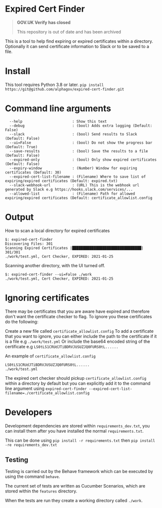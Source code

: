 # Expired Cert Finder

>**GOV.UK Verify has closed**
>
>This repository is out of date and has been archived

This is a tool to help find expiring or expired certificates within a directory. 
Optionally it can send certificate information to Slack or to be saved to a file.

# Install
This tool requires Python 3.8 or later.
`pip install https://git@github.com/alphagov/expired-cert-finder.git`

# Command line arguments
``` 
  --help                       : Show this text
  --debug                      : (bool) Adds extra logging (Default: False)
  --slack                      : (bool) Send results to Slack (Default: False)
  --ui=False                   : (bool) Do not show the progress bar (Default: True)
  --save-results               : (bool) Save the results to a file (Default: False)
  --expired-only               : (bool) Only show expired certificates (Default: False)
  --expiry-window              : (Number) Window for expiring certificates (Default: 30)
  --expired-cert-list-filename : (Filename) Where to save list of expiring/expired certificates (Default: expired.txt) 
  --slack-webhook-url          : (URL) This is the webhook url generated by Slack e.g https://hooks.slack.com/services/...
  --allowed-list               : (Filename) Path for allowed expiring/expired certificates (Default: certificate_allowlist.config
```

# Output
How to scan a local directory for expired certificates
```
$: expired-cert-finder
Discovering Files: 301
Scanning Expired Certificates |████████████████████████████████| 301/301
./work/test.yml, Cert Checker, EXPIRED: 2021-01-25
```
Scanning another directory, with the UI turned off.

```
$: expired-cert-finder --ui=False ./work
./work/test.yml, Cert Checker, EXPIRED: 2021-01-25
```

# Ignoring certificates
There may be certificates that you are aware have expired and therefore don't want the certificate checker to flag. To ignore you these certificates do the following:

Create a new file called `certificate_allowlist.config`
To add a certificate that you want to ignore, you can either include the path to the certificate if it is a file e.g `./work/test.yml`
Or include the base64 encoded string of the certificate e.g `LS0tLS1CRUdJTiBDRVJUSUZJQ0FURS0tL......`

An example of `certificate_allowlist.config`
```
LS0tLS1CRUdJTiBDRVJUSUZJQ0FURS0tL......
./work/test.yml
```

The expired cert checker should pickup `certificate_allowlist.config` within a directory by default but you can explicitly add it to the command line argument using `expired-cert-finder --expired-cert-list-filename=./certificate_allowlist.config`

# Developers

Development dependencies are stored within `requirements_dev.txt`, you can install them after you have installed the normal `requirements.txt`.

This can be done using `pip install -r requirements.txt` then `pip install -re requirements_dev.txt`

## Testing

Testing is carried out by the Behave framework which can be executed by using the command `behave`.

The current set of tests are written as Cucumber Scenarios, which are stored within the `features` directory.

When the tests are run they create a working directory called `./work`.
